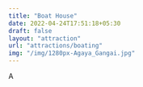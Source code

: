 ```yaml
---
title: "Boat House"
date: 2022-04-24T17:51:18+05:30
draft: false
layout: "attraction"
url: "attractions/boating"
img: "/img/1280px-Agaya_Gangai.jpg"
---
```


A
